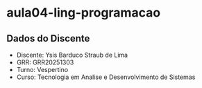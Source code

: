 # aula04-ling-programacao

## Dados do Discente
* Discente: Ysis Barduco Straub de Lima
* GRR: GRR20251303
* Turno: Vespertino
* Curso: Tecnologia em Analise e Desenvolvimento de Sistemas
